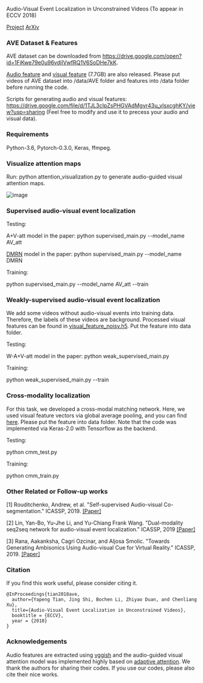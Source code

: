 Audio-Visual Event Localization in Unconstrained Videos (To appear in ECCV 2018) 

[Project](https://sites.google.com/view/audiovisualresearch) [ArXiv](https://arxiv.org/abs/1803.08842)

### AVE Dataset & Features

AVE dataset can be downloaded from https://drive.google.com/open?id=1FjKwe79e0u96vdjIVwfRQ1V6SoDHe7kK.

[Audio feature](https://drive.google.com/file/d/1F6p4BAOY-i0fDXUOhG7xHuw_fnO5exBS/view?usp=sharing) and [visual feature](https://drive.google.com/file/d/1hQwbhutA3fQturduRnHMyfRqdrRHgmC9/view?usp=sharing) (7.7GB) are also released. Please put videos of AVE dataset into /data/AVE folder and features into /data folder before running the code. 

Scripts for generating audio and visual features: https://drive.google.com/file/d/1TJL3cIpZsPHGVAdMgyr43u_vlsxcghKY/view?usp=sharing (Feel free to modify and use it to precess your audio and visual data).

### Requirements

Python-3.6, Pytorch-0.3.0, Keras, ffmpeg. 

### Visualize attention maps

Run: python attention_visualization.py to generate audio-guided visual attention maps. 

![image](https://github.com/YapengTian/AVE-ECCV18/blob/master/Figs/att_easy.jpg)

### Supervised audio-visual event localization

Testing: 

A+V-att model in the paper: python supervised_main.py --model_name AV_att

[DMRN](https://drive.google.com/file/d/1D6M6lnUkS4yby0Y4LODIYAQUR6N_GtaR/view?usp=sharing) model in the paper:    python supervised_main.py --model_name DMRN  

Training:

python supervised_main.py --model_name AV_att --train



### Weakly-supervised audio-visual event localization
We add some videos without audio-visual events into training data. Therefore, the labels of these videos are background. Processed visual features can be found in [visual_feature_noisy.h5](https://drive.google.com/file/d/1I3OtOHJ8G1-v5G2dHIGCfevHQPn-QyLh/view?usp=sharing). Put the feature into data folder.

Testing: 

W-A+V-att model in the paper: python weak_supervised_main.py

Training:

python weak_supervised_main.py --train

### Cross-modality localization
For this task, we developed a cross-modal matching network. Here, we used visual feature vectors via global average pooling, and you can find [here](https://drive.google.com/file/d/1l-c8Kpr5SZ37h-NpL7o9u8YXBNVlX_Si/view?usp=sharing). Please put the feature into data folder. Note that the code was implemented via Keras-2.0 with Tensorflow as the backend.

Testing: 

python cmm_test.py

Training:

python cmm_train.py

### Other Related or Follow-up works

[1] Rouditchenko, Andrew, et al. "Self-supervised Audio-visual Co-segmentation." ICASSP, 2019. [[Paper]](https://ieeexplore.ieee.org/abstract/document/8682467)

[2] Lin, Yan-Bo, Yu-Jhe Li, and Yu-Chiang Frank Wang. "Dual-modality seq2seq network for audio-visual event localization." ICASSP, 2019 [[Paper]](https://arxiv.org/abs/1902.07473)

[3] Rana, Aakanksha, Cagri Ozcinar, and Aljosa Smolic. "Towards Generating Ambisonics Using Audio-visual Cue for Virtual Reality." ICASSP, 2019. [[Paper]](https://www.researchgate.net/profile/Cagri_Ozcinar/publication/332790611_Towards_Generating_Ambisonics_Using_Audio-visual_Cue_for_Virtual_Reality/links/5ccb031da6fdcc4719835ad3/Towards-Generating-Ambisonics-Using-Audio-visual-Cue-for-Virtual-Reality.pdf)


### Citation

If you find this work useful, please consider citing it.

<pre><code>@InProceedings{tian2018ave,
  author={Yapeng Tian, Jing Shi, Bochen Li, Zhiyao Duan, and Chenliang Xu},
  title={Audio-Visual Event Localization in Unconstrained Videos},
  booktitle = {ECCV},
  year = {2018}
}
</code></pre>
 
 ### Acknowledgements
 
Audio features are extracted using [vggish](https://github.com/tensorflow/models/tree/master/research/audioset) and the audio-guided visual attention model was implemented highly based on [adaptive attention](https://github.com/jiasenlu/AdaptiveAttention). We thank the authors for sharing their codes. If you use our codes, please also cite their nice works.
 



